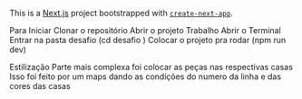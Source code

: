 This is a [Next.js](https://nextjs.org) project bootstrapped with [`create-next-app`](https://nextjs.org/docs/app/api-reference/cli/create-next-app).


Para Iniciar
Clonar o repositório
Abrir o projeto Trabalho
Abrir o Terminal
Entrar na pasta desafio (cd desafio )
Colocar o projeto pra rodar (npm run dev)

Estilização
Parte mais complexa foi colocar as peças nas respectivas casas
Isso foi feito por um maps dando as condições do numero da linha e das cores das casas
